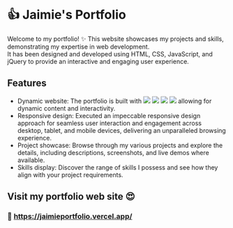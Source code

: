 # :+1: Jaimie's Portfolio

Welcome to my portfolio! :sparkles: This website showcases my projects and skills, demonstrating my expertise in web development.<br>
It has been designed and developed using HTML, CSS, JavaScript, and jQuery to provide an interactive and engaging user experience.

## Features

- Dynamic website: The portfolio is built with <img src="https://img.shields.io/badge/html-E34F26?style=for-the-badge&logo=html5&logoColor=white"> 
  <img src="https://img.shields.io/badge/css-1572B6?style=for-the-badge&logo=css3&logoColor=white"> 
  <img src="https://img.shields.io/badge/javascript-F7DF1E?style=for-the-badge&logo=javascript&logoColor=black">
  <img src="https://img.shields.io/badge/jquery-0769AD?style=for-the-badge&logo=jquery&logoColor=white"> allowing for dynamic content and interactivity.
- Responsive design: Executed an impeccable responsive design approach for seamless user interaction and engagement across desktop, tablet, and mobile devices, delivering an unparalleled browsing experience.
- Project showcase: Browse through my various projects and explore the details, including descriptions, screenshots, and live demos where available.
- Skills display: Discover the range of skills I possess and see how they align with your project requirements.

## Visit my portfolio web site :heart_eyes:
### :rocket: https://jaimieportfolio.vercel.app/
